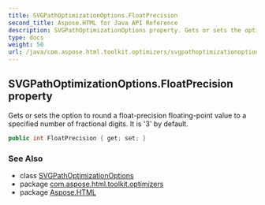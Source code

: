 ```yaml
---
title: SVGPathOptimizationOptions.FloatPrecision
second_title: Aspose.HTML for Java API Reference
description: SVGPathOptimizationOptions property. Gets or sets the option to round a float-precision floating-point value to a specified number of fractional digits. It is 3 by default
type: docs
weight: 50
url: /java/com.aspose.html.toolkit.optimizers/svgpathoptimizationoptions/floatprecision/
---
```

## SVGPathOptimizationOptions.FloatPrecision property

Gets or sets the option to round a float-precision floating-point value to a specified number of fractional digits. It is '3' by default.

```java
public int FloatPrecision { get; set; }
```

### See Also

* class [SVGPathOptimizationOptions](../)
* package [com.aspose.html.toolkit.optimizers](../../svgpathoptimizationoptions/)
* package [Aspose.HTML](../../../)
